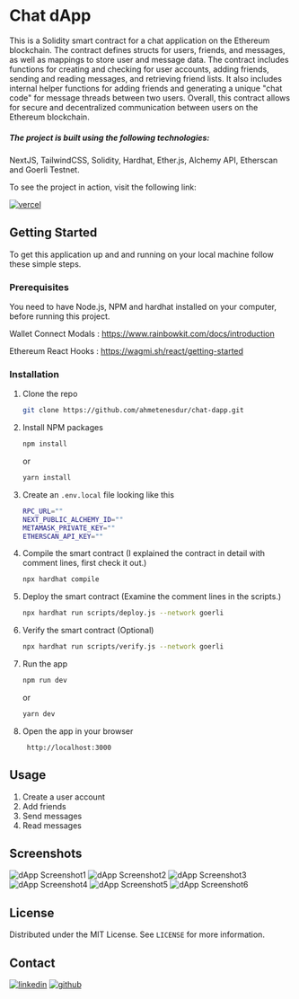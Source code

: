 # Chat dApp

This is a Solidity smart contract for a chat application on the Ethereum blockchain. The contract defines structs for users, friends, and messages, as well as mappings to store user and message data. The contract includes functions for creating and checking for user accounts, adding friends, sending and reading messages, and retrieving friend lists. It also includes internal helper functions for adding friends and generating a unique "chat code" for message threads between two users. Overall, this contract allows for secure and decentralized communication between users on the Ethereum blockchain.

##### The project is built using the following technologies:

NextJS, TailwindCSS, Solidity, Hardhat, Ether.js, Alchemy API, Etherscan and Goerli Testnet.

To see the project in action, visit the following link:

[![vercel](https://img.shields.io/badge/vercel-230?style=for-the-badge&logo=vercel&logoColor=white)](https://chat-dapp-hazel.vercel.app/)

<!-- GETTING STARTED -->

## Getting Started

To get this application up and and running on your local machine follow these simple steps.

### Prerequisites

You need to have Node.js, NPM and hardhat installed on your computer, before running this project.

Wallet Connect Modals :
https://www.rainbowkit.com/docs/introduction

Ethereum React Hooks :
https://wagmi.sh/react/getting-started

### Installation

1.  Clone the repo
    ```sh
    git clone https://github.com/ahmetenesdur/chat-dapp.git
    ```
2.  Install NPM packages

    ```sh
    npm install
    ```

    or

    ```sh
    yarn install
    ```

3.  Create an `.env.local` file looking like this
    ```sh
    RPC_URL=""
    NEXT_PUBLIC_ALCHEMY_ID=""
    METAMASK_PRIVATE_KEY=""
    ETHERSCAN_API_KEY=""
    ```
4.  Compile the smart contract (I explained the contract in detail with comment lines, first check it out.)
    ```sh
    npx hardhat compile
    ```
5.  Deploy the smart contract (Examine the comment lines in the scripts.)
    ```sh
    npx hardhat run scripts/deploy.js --network goerli
    ```
6.  Verify the smart contract (Optional)

    ```sh
    npx hardhat run scripts/verify.js --network goerli
    ```

7.  Run the app

    ```sh
    npm run dev
    ```

    or

    ```sh
    yarn dev
    ```

8.  Open the app in your browser

         http://localhost:3000

    <!-- USAGE EXAMPLES -->

## Usage

1.  Create a user account
2.  Add friends
3.  Send messages
4.  Read messages

## Screenshots

![dApp Screenshot1](https://i.imgur.com/qNlEv39.png)
![dApp Screenshot2](https://i.imgur.com/SewtyDc.png)
![dApp Screenshot3](https://i.imgur.com/UIcyvGp.png)
![dApp Screenshot4](https://i.imgur.com/bVkzcTO.png)
![dApp Screenshot5](https://i.imgur.com/zwz2kGB.png)
![dApp Screenshot6](https://i.imgur.com/WHMR9X8.png)

<!-- LICENSE -->

## License

Distributed under the MIT License. See `LICENSE` for more information.

<!-- CONTACT -->

## Contact

[![linkedin](https://img.shields.io/badge/linkedin-230?style=for-the-badge&logo=linkedin&logoColor=white)](https://www.linkedin.com/in/ahmetenesdur/) [![github](https://img.shields.io/badge/github-230?style=for-the-badge&logo=github&logoColor=white)](https://github.com/ahmetenesdur)
